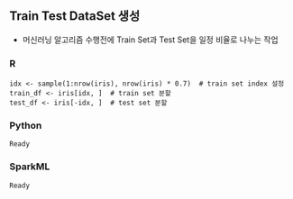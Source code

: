 ## Train Test DataSet 생성
- 머신러닝 알고리즘 수행전에 Train Set과 Test Set을 일정 비율로 나누는 작업

### R
    idx <- sample(1:nrow(iris), nrow(iris) * 0.7)  # train set index 설정
    train_df <- iris[idx, ]  # train set 분할
    test_df <- iris[-idx, ]  # test set 분할

### Python
    Ready

### SparkML
    Ready
